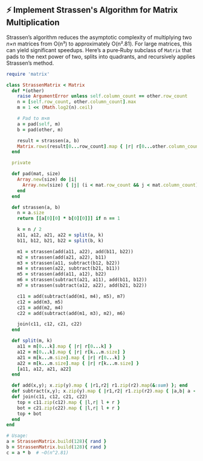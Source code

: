 ## ⚡ Implement Strassen's Algorithm for Matrix Multiplication

Strassen’s algorithm reduces the asymptotic complexity of multiplying two _n×n_ matrices from O(n³) to approximately O(n².81). For large matrices, this can yield significant speedups. Here’s a pure‑Ruby subclass of `Matrix` that pads to the next power of two, splits into quadrants, and recursively applies Strassen’s method.

```ruby
require 'matrix'

class StrassenMatrix < Matrix
  def *(other)
    raise ArgumentError unless self.column_count == other.row_count
    n = [self.row_count, other.column_count].max
    m = 1 << (Math.log2(n).ceil)

    # Pad to m×m
    a = pad(self, m)
    b = pad(other, m)

    result = strassen(a, b)
    Matrix.rows(result[0...row_count].map { |r| r[0...other.column_count] })
  end

  private

  def pad(mat, size)
    Array.new(size) do |i|
      Array.new(size) { |j| (i < mat.row_count && j < mat.column_count) ? mat[i, j] : 0 }
    end
  end

  def strassen(a, b)
    n = a.size
    return [[a[0][0] * b[0][0]]] if n == 1

    k = n / 2
    a11, a12, a21, a22 = split(a, k)
    b11, b12, b21, b22 = split(b, k)

    m1 = strassen(add(a11, a22), add(b11, b22))
    m2 = strassen(add(a21, a22), b11)
    m3 = strassen(a11, subtract(b12, b22))
    m4 = strassen(a22, subtract(b21, b11))
    m5 = strassen(add(a11, a12), b22)
    m6 = strassen(subtract(a21, a11), add(b11, b12))
    m7 = strassen(subtract(a12, a22), add(b21, b22))

    c11 = add(subtract(add(m1, m4), m5), m7)
    c12 = add(m3, m5)
    c21 = add(m2, m4)
    c22 = add(subtract(add(m1, m3), m2), m6)

    join(c11, c12, c21, c22)
  end

  def split(m, k)
    a11 = m[0...k].map { |r| r[0...k] }
    a12 = m[0...k].map { |r| r[k...m.size] }
    a21 = m[k...m.size].map { |r| r[0...k] }
    a22 = m[k...m.size].map { |r| r[k...m.size] }
    [a11, a12, a21, a22]
  end

  def add(x,y); x.zip(y).map { |r1,r2| r1.zip(r2).map(&:sum) }; end
  def subtract(x,y); x.zip(y).map { |r1,r2| r1.zip(r2).map { |a,b| a - b } }; end
  def join(c11, c12, c21, c22)
    top = c11.zip(c12).map { |l,r| l + r }
    bot = c21.zip(c22).map { |l,r| l + r }
    top + bot
  end
end

# Usage:
a = StrassenMatrix.build(128){ rand }
b = StrassenMatrix.build(128){ rand }
c = a * b  # ~O(n^2.81)
```